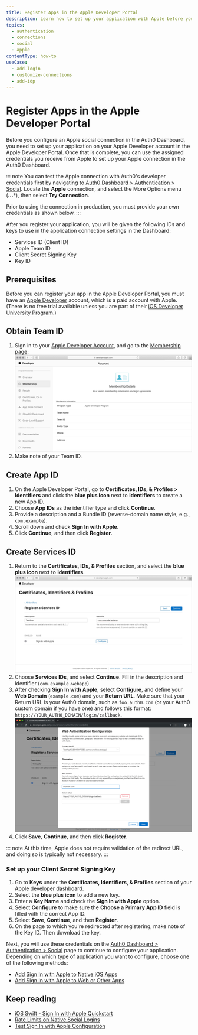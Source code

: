 ```yaml
---
title: Register Apps in the Apple Developer Portal
description: Learn how to set up your application with Apple before you set up your Apple connection in the Auth0 Dashboard.
topics:
  - authentication
  - connections
  - social
  - apple
contentType: how-to
useCase:
  - add-login
  - customize-connections
  - add-idp
---
```

# Register Apps in the Apple Developer Portal

Before you configure an Apple social connection in the Auth0 Dashboard, you need to set up your application on your Apple Developer account in the Apple Developer Portal. Once that is complete, you can use the assigned credentials you receive from Apple to set up your Apple connection in the Auth0 Dashboard. 

::: note
You can test the Apple connection with Auth0's developer credentials first by navigating to [Auth0 Dashboard > Authentication > Social](${manage_url}/#/connections/social). Locate the **Apple** connection, and select the More Options menu (**...***), then select **Try Connection**.

Prior to using the connection in production, you must provide your own credentials as shown below.
:::

After you register your application, you will be given the following IDs and keys to use in the application connection settings in the Dashboard:

* Services ID (Client ID)
* Apple Team ID
* Client Secret Signing Key
* Key ID

## Prerequisites

Before you can register your app in the Apple Developer Portal, you must have an [Apple Developer](https://developer.apple.com/programs/) account, which is a paid account with Apple. (There is no free trial available unless you are part of their [iOS Developer University Program](https://developer.apple.com/support/compare-memberships/).)

## Obtain Team ID

1. Sign in to your [Apple Developer Account](https://developer.apple.com/account/#/overview/), and go to the [Membership page](https://developer.apple.com/account/#/membership/):
    ![Membership Page](/media/articles/connections/social/apple/apple-membership.png)
2. Make note of your Team ID.

## Create App ID

1. On the Apple Developer Portal, go to **Certificates, IDs, & Profiles > Identifiers** and click the **blue plus icon** next to **Identifiers** to create a new App ID.
2. Choose **App IDs** as the identifier type and click **Continue**.
3. Provide a description and a Bundle ID (reverse-domain name style, e.g., `com.example`).
4. Scroll down and check **Sign In with Apple**.
5. Click **Continue**, and then click **Register**.

## Create Services ID

1. Return to the **Certificates, IDs, & Profiles** section, and select the **blue plus icon** next to **Identifiers**.
    ![Register Services ID](/media/articles/connections/social/apple/apple-registerservicesid.png)
2. Choose **Services IDs**, and select **Continue**. Fill in the description and identifier (`com.example.webapp`).
3. After checking **Sign In with Apple**, select **Configure**, and define your **Web Domain** (`example.com`) and your **Return URL**. Make sure that your Return URL is your Auth0 domain, such as `foo.auth0.com` (or your Auth0 custom domain if you have one) and follows this format: `https://YOUR_AUTH0_DOMAIN/login/callback`.
    ![Configure URLs](/media/articles/connections/social/apple/apple-configurls2.png)
4. Click **Save**, **Continue**, and then click **Register**.

::: note
At this time, Apple does not require validation of the redirect URL, and doing so is typically not necessary.
:::

### Set up your Client Secret Signing Key

1. Go to **Keys** under the **Certificates, Identifiers, & Profiles** section of your Apple developer dashboard.
2. Select the **blue plus icon** to add a new key.
3. Enter a **Key Name** and check the **Sign In with Apple** option.
4. Select **Configure** to make sure the **Choose a Primary App ID** field is filled with the correct App ID.
5. Select **Save**, **Continue**, and then **Register**.
6. On the page to which you're redirected after registering, make note of the Key ID. Then download the key.

Next, you will use these credentials on the [Auth0 Dashboard > Authentication > Social](${manage_url}/#/connections/social) page to continue to configure your application. Depending on which type of application you want to configure, choose one of the following methods:

* [Add Sign In with Apple to Native iOS Apps](/connections/apple-siwa/add-siwa-to-native-app)
* [Add Sign In with Apple to Web or Other Apps](/connections/apple-siwa/add-siwa-to-web-app)

## Keep reading

* [iOS Swift - Sign In with Apple Quickstart](/quickstart/native/ios-swift-siwa)
* [Rate Limits on Native Social Logins](/policies/rate-limits#limits-on-native-social-logins)
* [Test Sign In with Apple Configuration](/connections/apple-siwa/test-siwa-connection)
